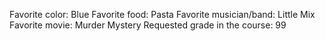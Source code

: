 Favorite color: Blue
Favorite food: Pasta
Favorite musician/band: Little Mix
Favorite movie: Murder Mystery
Requested grade in the course: 99
